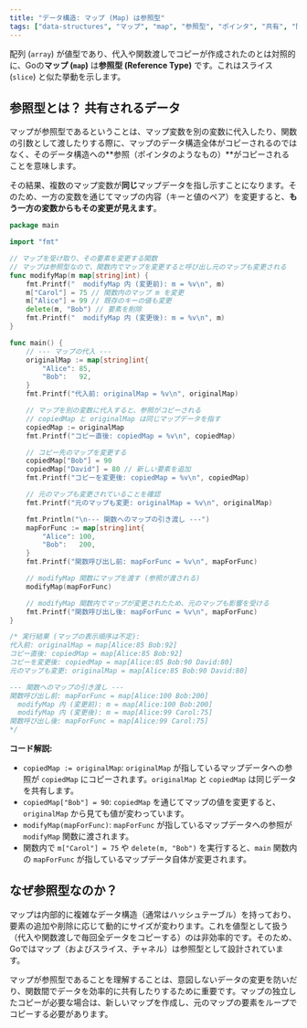 ```yaml
---
title: "データ構造: マップ (Map) は参照型"
tags: ["data-structures", "マップ", "map", "参照型", "ポインタ", "共有", "関数引数"]
---
```


配列 (`array`) が値型であり、代入や関数渡しでコピーが作成されたのとは対照的に、Goの**マップ (`map`)** は**参照型 (Reference Type)** です。これはスライス (`slice`) と似た挙動を示します。

## 参照型とは？ 共有されるデータ

マップが参照型であるということは、マップ変数を別の変数に代入したり、関数の引数として渡したりする際に、マップのデータ構造全体がコピーされるのではなく、そのデータ構造への**参照（ポインタのようなもの）**がコピーされることを意味します。

その結果、複数のマップ変数が**同じ**マップデータを指し示すことになります。そのため、一方の変数を通じてマップの内容（キーと値のペア）を変更すると、**もう一方の変数からもその変更が見えます**。

```go title="マップの代入と関数への引き渡し (参照)"
package main

import "fmt"

// マップを受け取り、その要素を変更する関数
// マップは参照型なので、関数内でマップを変更すると呼び出し元のマップも変更される
func modifyMap(m map[string]int) {
	fmt.Printf("  modifyMap 内 (変更前): m = %v\n", m)
	m["Carol"] = 75 // 関数内のマップ m を変更
	m["Alice"] = 99 // 既存のキーの値も変更
	delete(m, "Bob") // 要素を削除
	fmt.Printf("  modifyMap 内 (変更後): m = %v\n", m)
}

func main() {
	// --- マップの代入 ---
	originalMap := map[string]int{
		"Alice": 85,
		"Bob":   92,
	}
	fmt.Printf("代入前: originalMap = %v\n", originalMap)

	// マップを別の変数に代入すると、参照がコピーされる
	// copiedMap と originalMap は同じマップデータを指す
	copiedMap := originalMap
	fmt.Printf("コピー直後: copiedMap = %v\n", copiedMap)

	// コピー先のマップを変更する
	copiedMap["Bob"] = 90
	copiedMap["David"] = 80 // 新しい要素を追加
	fmt.Printf("コピーを変更後: copiedMap = %v\n", copiedMap)

	// 元のマップも変更されていることを確認
	fmt.Printf("元のマップも変更: originalMap = %v\n", originalMap)

	fmt.Println("\n--- 関数へのマップの引き渡し ---")
	mapForFunc := map[string]int{
		"Alice": 100,
		"Bob":   200,
	}
	fmt.Printf("関数呼び出し前: mapForFunc = %v\n", mapForFunc)

	// modifyMap 関数にマップを渡す (参照が渡される)
	modifyMap(mapForFunc)

	// modifyMap 関数内でマップが変更されたため、元のマップも影響を受ける
	fmt.Printf("関数呼び出し後: mapForFunc = %v\n", mapForFunc)
}

/* 実行結果 (マップの表示順序は不定):
代入前: originalMap = map[Alice:85 Bob:92]
コピー直後: copiedMap = map[Alice:85 Bob:92]
コピーを変更後: copiedMap = map[Alice:85 Bob:90 David:80]
元のマップも変更: originalMap = map[Alice:85 Bob:90 David:80]

--- 関数へのマップの引き渡し ---
関数呼び出し前: mapForFunc = map[Alice:100 Bob:200]
  modifyMap 内 (変更前): m = map[Alice:100 Bob:200]
  modifyMap 内 (変更後): m = map[Alice:99 Carol:75]
関数呼び出し後: mapForFunc = map[Alice:99 Carol:75]
*/
```

**コード解説:**

*   `copiedMap := originalMap`: `originalMap` が指しているマップデータへの参照が `copiedMap` にコピーされます。`originalMap` と `copiedMap` は同じデータを共有します。
*   `copiedMap["Bob"] = 90`: `copiedMap` を通じてマップの値を変更すると、`originalMap` から見ても値が変わっています。
*   `modifyMap(mapForFunc)`: `mapForFunc` が指しているマップデータへの参照が `modifyMap` 関数に渡されます。
*   関数内で `m["Carol"] = 75` や `delete(m, "Bob")` を実行すると、`main` 関数内の `mapForFunc` が指しているマップデータ自体が変更されます。

## なぜ参照型なのか？

マップは内部的に複雑なデータ構造（通常はハッシュテーブル）を持っており、要素の追加や削除に応じて動的にサイズが変わります。これを値型として扱う（代入や関数渡しで毎回全データをコピーする）のは非効率的です。そのため、Goではマップ（およびスライス、チャネル）は参照型として設計されています。

マップが参照型であることを理解することは、意図しないデータの変更を防いだり、関数間でデータを効率的に共有したりするために重要です。マップの独立したコピーが必要な場合は、新しいマップを作成し、元のマップの要素をループでコピーする必要があります。